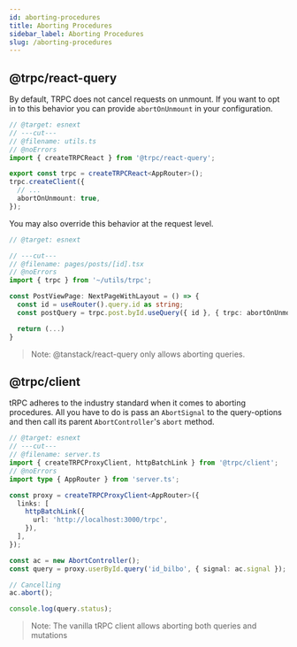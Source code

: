 ```yaml
---
id: aborting-procedures
title: Aborting Procedures
sidebar_label: Aborting Procedures
slug: /aborting-procedures
---
```


## @trpc/react-query

By default, TRPC does not cancel requests on unmount. If you want to opt in to this behavior you can provide `abortOnUnmount` in your configuration.

```ts twoslash title="client.ts"
// @target: esnext
// ---cut---
// @filename: utils.ts
// @noErrors
import { createTRPCReact } from '@trpc/react-query';

export const trpc = createTRPCReact<AppRouter>();
trpc.createClient({
  // ...
  abortOnUnmount: true,
});
```

You may also override this behavior at the request level.

```ts twoslash title="client.ts"
// @target: esnext

// ---cut---
// @filename: pages/posts/[id].tsx
// @noErrors
import { trpc } from '~/utils/trpc';

const PostViewPage: NextPageWithLayout = () => {
  const id = useRouter().query.id as string;
  const postQuery = trpc.post.byId.useQuery({ id }, { trpc: abortOnUnmount: true });

  return (...)
}
```

> Note: @tanstack/react-query only allows aborting queries.

## @trpc/client

tRPC adheres to the industry standard when it comes to aborting procedures. All you have to do is pass an `AbortSignal` to the query-options and then call its parent `AbortController`'s `abort` method.

```ts twoslash title="utils.ts"
// @target: esnext
// ---cut---
// @filename: server.ts
import { createTRPCProxyClient, httpBatchLink } from '@trpc/client';
// @noErrors
import type { AppRouter } from 'server.ts';

const proxy = createTRPCProxyClient<AppRouter>({
  links: [
    httpBatchLink({
      url: 'http://localhost:3000/trpc',
    }),
  ],
});

const ac = new AbortController();
const query = proxy.userById.query('id_bilbo', { signal: ac.signal });

// Cancelling
ac.abort();

console.log(query.status);
```

> Note: The vanilla tRPC client allows aborting both queries and mutations

